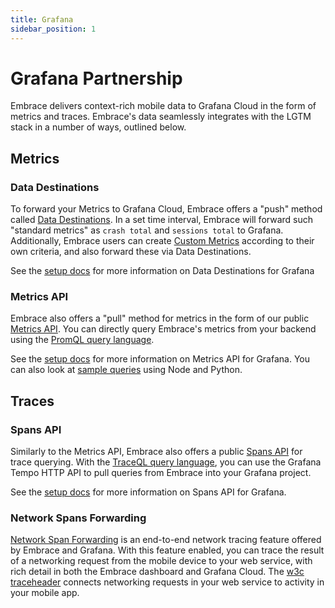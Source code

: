 ```yaml
---
title: Grafana
sidebar_position: 1
---
```


# Grafana Partnership

Embrace delivers context-rich mobile data to Grafana Cloud in the form of metrics and traces. Embrace's data seamlessly integrates with the LGTM stack in a number of ways, outlined below.

## Metrics 
### Data Destinations

To forward your Metrics to Grafana Cloud, Embrace offers a "push" method called [Data Destinations](/data-destinations). In a set time interval, Embrace will forward such "standard metrics" as `crash total` and `sessions total` to Grafana. Additionally, Embrace users can create [Custom Metrics](/custom-metrics-api/custom-metrics-grafana) according to their own criteria, and also forward these via Data Destinations.

See the [setup docs](/data-destinations/grafana-cloud-setup/) for more information on Data Destinations for Grafana

### Metrics API

Embrace also offers a "pull" method for metrics in the form of our public [Metrics API](/embrace-api/). You can directly query Embrace's metrics from your backend using the [PromQL query language](https://prometheus.io/docs/prometheus/latest/querying/basics/). 

See the [setup docs](/embrace-api/grafana_integrations/) for more information on Metrics API for Grafana. You can also look at [sample queries](/embrace-api/code_samples/) using Node and Python.

## Traces
### Spans API

Similarly to the Metrics API, Embrace also offers a public [Spans API](/spans-api/) for trace querying. With the [TraceQL query language](https://grafana.com/blog/2023/02/07/get-to-know-traceql-a-powerful-new-query-language-for-distributed-tracing/), you can use the Grafana Tempo HTTP API to pull queries from Embrace into your Grafana project.

See the [setup docs](/spans-api/grafana_integrations/) for more information on Spans API for Grafana.

### Network Spans Forwarding

[Network Span Forwarding](/product/network-spans-forwarding/) is an end-to-end network tracing feature offered by Embrace and Grafana. With this feature enabled, you can trace the result of a networking request from the mobile device to your web service, with rich detail in both the Embrace dashboard and Grafana Cloud. The [w3c traceheader](https://www.w3.org/TR/trace-context-1/#traceparent-header) connects networking requests in your web service to activity in your mobile app.

